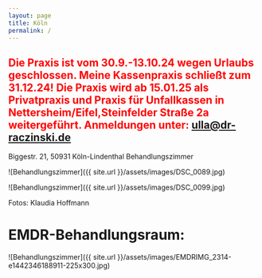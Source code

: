 ```yaml
---
layout: page
title: Köln
permalink: /
---
```


## <span style="color:red">Die Praxis ist vom 30.9.-13.10.24 wegen Urlaubs geschlossen. Meine Kassenpraxis schließt zum 31.12.24! Die Praxis wird ab 15.01.25 als Privatpraxis und Praxis für Unfallkassen in Nettersheim/Eifel,Steinfelder Straße 2a weitergeführt. Anmeldungen unter: ulla@dr-raczinski.de</span>

Biggestr. 21, 50931 Köln-Lindenthal
Behandlungszimmer

![Behandlungszimmer]({{ site.url }}/assets/images/DSC_0089.jpg)

![Behandlungszimmer]({{ site.url }}/assets/images/DSC_0099.jpg)

Fotos: Klaudia Hoffmann

# EMDR-Behandlungsraum:

![Behandlungszimmer]({{ site.url }}/assets/images/EMDRIMG_2314-e1442346188911-225x300.jpg)
